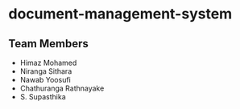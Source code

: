 # document-management-system

## Team Members

- Himaz Mohamed
- Niranga Sithara
- Nawab Yoosufi
- Chathuranga Rathnayake
- S. Supasthika